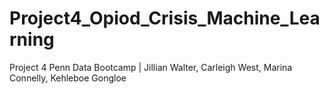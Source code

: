 # Project4_Opiod_Crisis_Machine_Learning
Project 4 Penn Data Bootcamp | Jillian Walter, Carleigh West, Marina Connelly, Kehleboe Gongloe
